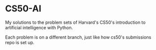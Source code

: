 # CS50-AI

My solutions to the problem sets of Harvard's CS50's introduction to artificial intelligence with Python.

Each problem is on a different branch, just like how cs50's submissions repo is set up.
